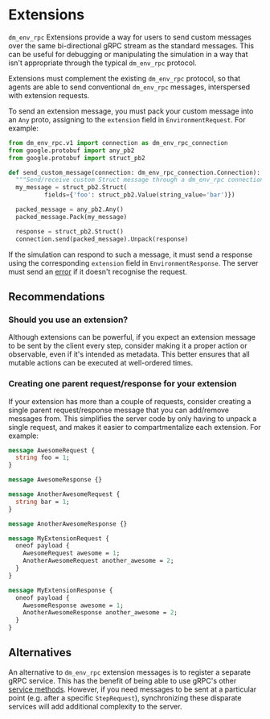 # Extensions

`dm_env_rpc` Extensions provide a way for users to send custom messages over the
same bi-directional gRPC stream as the standard messages. This can be useful for
debugging or manipulating the simulation in a way that isn't appropriate through
the typical `dm_env_rpc` protocol.

Extensions must complement the existing `dm_env_rpc` protocol, so that agents
are able to send conventional `dm_env_rpc` messages, interspersed with extension
requests.

To send an extension message, you must pack your custom message into an `Any`
proto, assigning to the `extension` field in `EnvironmentRequest`. For example:

```python
from dm_env_rpc.v1 import connection as dm_env_rpc_connection
from google.protobuf import any_pb2
from google.protobuf import struct_pb2

def send_custom_message(connection: dm_env_rpc_connection.Connection):
  """Send/receive custom Struct message through a dm_env_rpc connection."""
  my_message = struct_pb2.Struct(
          fields={'foo': struct_pb2.Value(string_value='bar')})

  packed_message = any_pb2.Any()
  packed_message.Pack(my_message)

  response = struct_pb2.Struct()
  connection.send(packed_message).Unpack(response)
```

If the simulation can respond to such a message, it must send a response using
the corresponding `extension` field in `EnvironmentResponse`. The server must
send an [error](../overview.md#errors) if it doesn't recognise the request.

## Recommendations

### Should you use an extension?

Although extensions can be powerful, if you expect an extension message to be
sent by the client every step, consider making it a proper action or observable,
even if it's intended as metadata. This better ensures that all mutable actions
can be executed at well-ordered times.

### Creating one parent request/response for your extension

If your extension has more than a couple of requests, consider creating a single
parent request/response message that you can add/remove messages from. This
simplifies the server code by only having to unpack a single request, and makes
it easier to compartmentalize each extension. For example:

```proto
message AwesomeRequest {
  string foo = 1;
}

message AwesomeResponse {}

message AnotherAwesomeRequest {
  string bar = 1;
}

message AnotherAwesomeResponse {}

message MyExtensionRequest {
  oneof payload {
    AwesomeRequest awesome = 1;
    AnotherAwesomeRequest another_awesome = 2;
  }
}

message MyExtensionResponse {
  oneof payload {
    AwesomeResponse awesome = 1;
    AnotherAwesomeResponse another_awesome = 2;
  }
}
```

## Alternatives

An alternative to `dm_env_rpc` extension messages is to register a separate gRPC
service. This has the benefit of being able to use gRPC's other
[service methods](https://grpc.io/docs/guides/concepts/#service-definition).
However, if you need messages to be sent at a particular point (e.g. after a
specific `StepRequest`), synchronizing these disparate services will add
additional complexity to the server.
